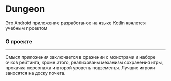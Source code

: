 # Dungeon

Это Android приложение разработаное на языке Kotlin явялется учебным проектом

### О проекте
---
Смысл приложения заключается в сражении с монстрами и наборе очков рейтинга, кроме этого, реализованы механизм сохранения игры, прокачка персонажа и
второй уровень подземелья. Лучшие игроки заносятся на доску почета. 
